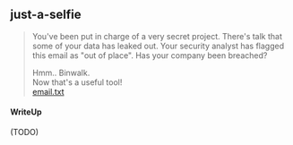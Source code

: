 ## just-a-selfie

> You've been put in charge of a very secret project. There's talk that some of your data has leaked out. Your security analyst has flagged this email as "out of place". Has your company been breached?
> 
> Hmm.. Binwalk. <br>
> Now that's a useful tool! <br>
> [email.txt](./lib/email.txt)

#### WriteUp

(TODO)
